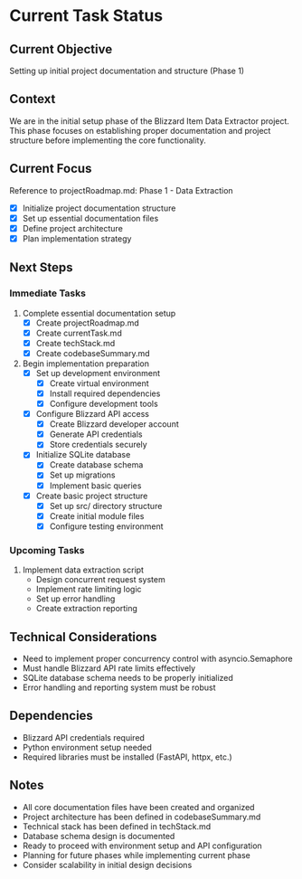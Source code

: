 # Current Task Status

## Current Objective

Setting up initial project documentation and structure (Phase 1)

## Context

We are in the initial setup phase of the Blizzard Item Data Extractor project. This phase focuses on establishing proper documentation and project structure before implementing the core functionality.

## Current Focus

Reference to projectRoadmap.md: Phase 1 - Data Extraction

- [x] Initialize project documentation structure
- [x] Set up essential documentation files
- [x] Define project architecture
- [x] Plan implementation strategy

## Next Steps

### Immediate Tasks

1. Complete essential documentation setup
   - [x] Create projectRoadmap.md
   - [x] Create currentTask.md
   - [x] Create techStack.md
   - [x] Create codebaseSummary.md

2. Begin implementation preparation
   - [x] Set up development environment
     - [x] Create virtual environment
     - [x] Install required dependencies
     - [x] Configure development tools
   - [x] Configure Blizzard API access
     - [x] Create Blizzard developer account
     - [x] Generate API credentials
     - [x] Store credentials securely
   - [x] Initialize SQLite database
     - [x] Create database schema
     - [x] Set up migrations
     - [x] Implement basic queries
   - [x] Create basic project structure
     - [x] Set up src/ directory structure
     - [x] Create initial module files
     - [x] Configure testing environment

### Upcoming Tasks

1. Implement data extraction script
   - Design concurrent request system
   - Implement rate limiting logic
   - Set up error handling
   - Create extraction reporting

## Technical Considerations

- Need to implement proper concurrency control with asyncio.Semaphore
- Must handle Blizzard API rate limits effectively
- SQLite database schema needs to be properly initialized
- Error handling and reporting system must be robust

## Dependencies

- Blizzard API credentials required
- Python environment setup needed
- Required libraries must be installed (FastAPI, httpx, etc.)

## Notes

- All core documentation files have been created and organized
- Project architecture has been defined in codebaseSummary.md
- Technical stack has been defined in techStack.md
- Database schema design is documented
- Ready to proceed with environment setup and API configuration
- Planning for future phases while implementing current phase
- Consider scalability in initial design decisions
